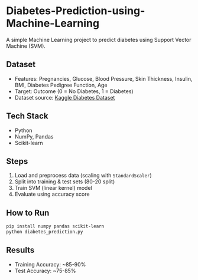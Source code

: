 # Diabetes-Prediction-using-Machine-Learning

A simple Machine Learning project to predict diabetes using Support Vector Machine (SVM).

## Dataset

* Features: Pregnancies, Glucose, Blood Pressure, Skin Thickness, Insulin, BMI, Diabetes Pedigree Function, Age
* Target: Outcome (0 = No Diabetes, 1 = Diabetes)
* Dataset source: [Kaggle Diabetes Dataset](https://www.kaggle.com/datasets/mathchi/diabetes-data-set)

## Tech Stack

* Python
* NumPy, Pandas
* Scikit-learn

## Steps

1. Load and preprocess data (scaling with `StandardScaler`)
2. Split into training & test sets (80-20 split)
3. Train SVM (linear kernel) model
4. Evaluate using accuracy score

## How to Run

```bash
pip install numpy pandas scikit-learn
python diabetes_prediction.py
```

## Results

* Training Accuracy: \~85-90%
* Test Accuracy: \~75-85%


